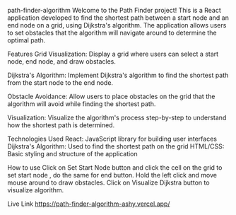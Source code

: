 path-finder-algorithm
Welcome to the Path Finder project! This is a React application developed to find the shortest path between a start node and an end node on a grid, using Dijkstra's algorithm. The application allows users to set obstacles that the algorithm will navigate around to determine the optimal path.

Features
Grid Visualization: Display a grid where users can select a start node, end node, and draw obstacles.

Dijkstra's Algorithm: Implement Dijkstra's algorithm to find the shortest path from the start node to the end node.

Obstacle Avoidance: Allow users to place obstacles on the grid that the algorithm will avoid while finding the shortest path.

Visualization: Visualize the algorithm's process step-by-step to understand how the shortest path is determined.

Technologies Used React: JavaScript library for building user interfaces Dijkstra's Algorithm: Used to find the shortest path on the grid HTML/CSS: Basic styling and structure of the application

How to use
Click on Set Start Node button and click the cell on the grid to set start node , do the same for end button.
Hold the left click and move mouse around to draw obstacles.
Click on Visualize Dijkstra button to visualize algorithm.

Live Link
https://path-finder-algorithm-ashy.vercel.app/
